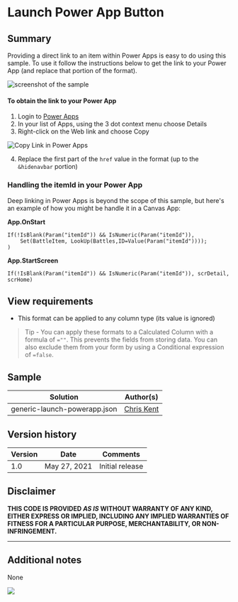 # Launch Power App Button

## Summary
Providing a direct link to an item within Power Apps is easy to do using this sample. To use it follow the instructions below to get the link to your Power App (and replace that portion of the format).

![screenshot of the sample](./assets/screenshot.png)


#### To obtain the link to your Power App

1. Login to [Power Apps](https://make.powerapps.com)
2. In your list of Apps, using the 3 dot context menu choose Details
3. Right-click on the Web link and choose Copy 

![Copy Link in Power Apps](./assets/CopyPALink.png)

4. Replace the first part of the `href` value in the format (up to the `&hidenavbar` portion)

### Handling the itemId in your Power App

Deep linking in Power Apps is beyond the scope of this sample, but here's an example of how you might be handle it in a Canvas App:

**App.OnStart**
```
If(!IsBlank(Param("itemId")) && IsNumeric(Param("itemId")),
    Set(BattleItem, LookUp(Battles,ID=Value(Param("itemId"))));
)
```

**App.StartScreen**
```
If(!IsBlank(Param("itemId")) && IsNumeric(Param("itemId")), scrDetail, scrHome)
```

## View requirements
- This format can be applied to any column type (its value is ignored)

> Tip - You can apply these formats to a Calculated Column with a formula of `=""`. This prevents the fields from storing data. You can also exclude them from your form by using a Conditional expression of `=false`.

## Sample

Solution|Author(s)
--------|---------
generic-launch-powerapp.json | [Chris Kent](https://github.com/thechriskent)

## Version history

Version|Date|Comments
-------|----|--------
1.0|May 27, 2021|Initial release

## Disclaimer
**THIS CODE IS PROVIDED *AS IS* WITHOUT WARRANTY OF ANY KIND, EITHER EXPRESS OR IMPLIED, INCLUDING ANY IMPLIED WARRANTIES OF FITNESS FOR A PARTICULAR PURPOSE, MERCHANTABILITY, OR NON-INFRINGEMENT.**

---

## Additional notes

None


<img src="https://pnptelemetry.azurewebsites.net/list-formatting/column-samples/generic-launch-powerapp" />
